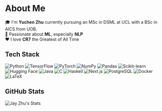 # About Me

🎓 I'm **Yuchen Zhu** currently pursuing an MSc in DSML at UCL with a BSc in AICS from UOB.  
🤖 Passionate about **ML**, especially **NLP**  
❤️ I love **CR7** the Greatest of All Time

## Tech Stack

![Python](https://img.shields.io/badge/Python-3776AB?logo=python&logoColor=fff)
![TensorFlow](https://img.shields.io/badge/TensorFlow-FF6F00?logo=tensorflow&logoColor=fff)
![PyTorch](https://img.shields.io/badge/PyTorch-ee4c2c?logo=pytorch&logoColor=white)
![NumPy](https://img.shields.io/badge/NumPy-4DABCF?logo=numpy&logoColor=fff)
![Pandas](https://img.shields.io/badge/Pandas-150458?logo=pandas&logoColor=fff)
![Scikit-learn](https://img.shields.io/badge/Scikit--Learn-F7931E?logo=scikit-learn&logoColor=white)
![Hugging Face](https://img.shields.io/badge/HuggingFace-FFD21F?logo=huggingface&logoColor=000)
![Java](https://img.shields.io/badge/Java-%23ED8B00.svg?logo=openjdk&logoColor=white)
![C](https://img.shields.io/badge/C-00599C?logo=c&logoColor=white)
![Haskell](https://img.shields.io/badge/Haskell-5D4F85?logo=haskell&logoColor=white)
![Next.js](https://img.shields.io/badge/Next.js-black?logo=next.js&logoColor=white)
![PostgreSQL](https://img.shields.io/badge/PostgreSQL-316192?logo=postgresql&logoColor=white)
![Docker](https://img.shields.io/badge/Docker-2496ED?logo=docker&logoColor=fff)
![LaTeX](https://img.shields.io/badge/LaTeX-008080?logo=latex&logoColor=white)


## GitHub Stats

![Jay Zhu's Stats](https://github-readme-stats.vercel.app/api?username=JayHeart03&theme=tokyonight&show_icons=true&hide_border=false)



